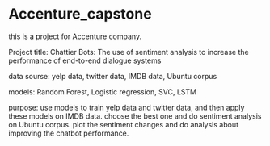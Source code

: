 # Accenture_capstone

this is a project for Accenture company.

Project title:
Chattier Bots: The use of sentiment analysis to increase the performance of end-to-end dialogue systems

data sourse:
yelp data, twitter data, IMDB data, Ubuntu corpus

models:
Random Forest, Logistic regression, SVC, LSTM

purpose: 
use models to train yelp data and twitter data, and then apply these models on IMDB data. 
choose the best one and do sentiment analysis on Ubuntu corpus. plot the sentiment changes and do analysis about
improving the chatbot performance. 


